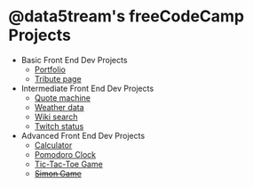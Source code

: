 # @data5tream's freeCodeCamp Projects

* Basic Front End Dev Projects
  * [Portfolio](https://data5tream.github.io/fcc_projects/)
  * [Tribute page](https://data5tream.github.io/fcc_projects/tribute-page.html)
* Intermediate Front End Dev Projects
  * [Quote machine](https://data5tream.github.io/fcc_projects/tribute-page.html)
  * [Weather data](https://data5tream.github.io/fcc_projects/weather.html)
  * [Wiki search](https://data5tream.github.io/fcc_projects/wiki.html)
  * [Twitch status](https://data5tream.github.io/fcc_projects/twitch.html)
* Advanced Front End Dev Projects
  * [Calculator](https://data5tream.github.io/fcc_projects/calculator.html)
  * [Pomodoro Clock](https://data5tream.github.io/fcc_projects/pomodoro.html)
  * [Tic-Tac-Toe Game](https://data5tream.github.io/fcc_projects/tic-tac-toe.html)
  * [~~Simon Game~~](https://data5tream.github.io/fcc_projects/simon-game.html)
